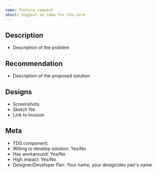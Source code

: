 ```yaml
---
name: Feature request
about: Suggest an idea for tds-core
---
```


<!--
  ### IMPORTANT SECURITY NOTE ###

  When opening issues, be sure NOT to include any private or personal
  information such as secrets, passwords, or any source code that involves
  data retrieval.

  Also, do not include links to sites on staging.
-->

## Description

<!--
  Please explain the problem you are trying to solve, not the solution you expect to see.
-->

- Description of the problem

## Recommendation

- Description of the proposed solution

## Designs

<!--
  Designs are crucial for the development of new visual features.
  Please provide them in order to speed up development.
-->

- Screenshots
- Sketch file
- Link to Invision

## Meta

- TDS component: <!-- Example: @tds/core-expand-collapse -->
- Willing to develop solution: Yes/No
- Has workaround: Yes/No <!-- please provide a description of your workaround if you have one -->
- High impact: Yes/No <!-- Answer 'yes' if this is blocking you from releasing code -->
- Designer/Developer Pair: Your name, your design/dev pair's name
